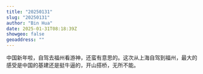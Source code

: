 ```yaml
---
title: "20250131"
slug: "20250131"
author: "Bin Hua"
date: 2025-01-31T08:18:39Z
showgeo: false
geoaddress: ""
---
```


中国新年啦，自驾去福州看游神，还蛮有意思的。这次从上海自驾到福州，最大的感受是中国的基建还是挺牛逼的，开山搭桥，无所不能。